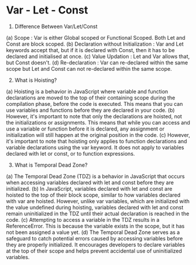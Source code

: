# Var - Let - Const

1. Difference Between Var/Let/Const

(a) Scope : Var is either Global scoped or Functional Scoped. Both Let and Const are block scoped.
(b) Declaration without Initialization : Var and Let keywords accept that, but if it is declared with Const, then it has to be declared and initialised at once.
(c) Value Updation : Let and Var allows that, but Const doesn't.
(d) Re-declaration : Var can re-declared within the same scope but Let and Const can not re-declared within the same scope.

2. What is Hoisting?

(a) Hoisting is a behavior in JavaScript where variable and function declarations are moved to the top of their containing scope during the compilation phase, before the code is executed. This means that you can use variables and functions before they are declared in your code.
(b) However, it's important to note that only the declarations are hoisted, not the initializations or assignments. This means that while you can access and use a variable or function before it is declared, any assignment or initialization will still happen at the original position in the code.
(c) However, it's important to note that hoisting only applies to function declarations and variable declarations using the var keyword. It does not apply to variables declared with let or const, or to function expressions.

3. What is Temporal Dead Zone?

(a) The Temporal Dead Zone (TDZ) is a behavior in JavaScript that occurs when accessing variables declared with let and const before they are initialized.
(b) In JavaScript, variables declared with let and const are hoisted to the top of their block scope, similar to how variables declared with var are hoisted. However, unlike var variables, which are initialized with the value undefined during hoisting, variables declared with let and const remain uninitialized in the TDZ until their actual declaration is reached in the code.
(c) Attempting to access a variable in the TDZ results in a ReferenceError. This is because the variable exists in the scope, but it has not been assigned a value yet.
(d) The Temporal Dead Zone serves as a safeguard to catch potential errors caused by accessing variables before they are properly initialized. It encourages developers to declare variables at the top of their scope and helps prevent accidental use of uninitialized variables.